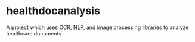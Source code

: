 # healthdocanalysis
A project which uses OCR, NLP, and image processing libraries to analyze healthcare documents
